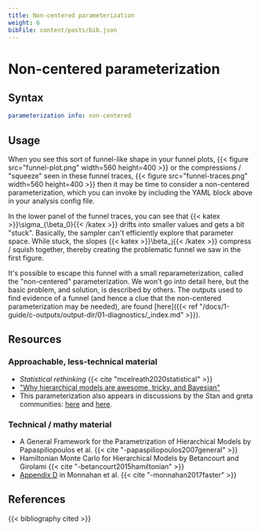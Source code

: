 ```yaml
---
title: Non-centered parameterization
weight: 6
bibFile: content/posts/bib.json
---
```


# Non-centered parameterization

## Syntax
```yml
parameterization info: non-centered
```

## Usage
When you see this sort of funnel-like shape in your funnel plots,
{{< figure src="funnel-plot.png" width=560 height=400 >}}
or the compressions / "squeeze" seen in these funnel traces,
{{< figure src="funnel-traces.png" width=560 height=400 >}}
then it may be time to consider a non-centered parameterization, which you can invoke by including the YAML block above in your analysis config file.

In the lower panel of the funnel traces, you can see that {{< katex >}}\sigma_{\beta_0}{{< /katex >}} drifts into smaller values and gets a bit "stuck". Basically, the sampler can't efficiently explore that parameter space. While stuck, the slopes {{< katex >}}\beta_j{{< /katex >}} compress / squish together, thereby creating the problematic funnel we saw in the first figure.

It's possible to escape this funnel with a small reparameterization, called the "non-centered" parameterization. We won't go into detail here, but the basic problem, and solution, is described by others. The outputs used to find evidence of a funnel (and hence a clue that the non-centered parameterization may be needed), are found [here]({{< ref "/docs/1-guide/c-outputs/output-dir/01-diagnostics/_index.md" >}}).


## Resources

### Approachable, less-technical material
- _Statistical rethinking_ {{< cite "mcelreath2020statistical" >}}
- ["Why hierarchical models are awesome, tricky, and Bayesian"](https://twiecki.io/blog/2017/02/08/bayesian-hierchical-non-centered/)
- This parameterization also appears in discussions by the Stan and greta communities: [here](https://mc-stan.org/docs/2_29/stan-users-guide/reparameterization.html) and [here](https://github.com/greta-dev/greta/issues/44#issuecomment-306783454).

### Technical / mathy material
- A General Framework for the Parametrization of Hierarchical Models by Papaspiliopoulos et al. {{< cite "-papaspiliopoulos2007general" >}}
- Hamiltonian Monte Carlo for Hierarchical Models by Betancourt and Girolami {{< cite "-betancourt2015hamiltonian" >}}
- [Appendix D](https://drive.google.com/file/d/15S2mGHdQuZ7zFBz4bQxScoEgMfS8qRwX/view?usp=sharing) in Monnahan et al. {{< cite "-monnahan2017faster" >}}

## References
{{< bibliography cited >}} 
